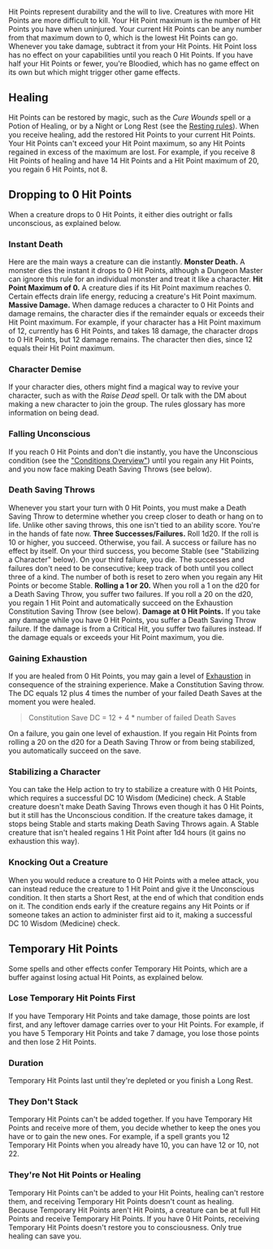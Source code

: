 
Hit Points represent durability and the will to live. Creatures with more Hit Points are more difficult to kill. Your Hit Point maximum is the number of Hit Points you have when uninjured. Your current Hit Points can be any number from that maximum down to 0, which is the lowest Hit Points can go.
Whenever you take damage, subtract it from your Hit Points. Hit Point loss has no effect on your capabilities until you reach 0 Hit Points. 
If you have half your Hit Points or fewer, you're Bloodied, which has no game effect on its own but which might trigger other game effects.

## Healing
Hit Points can be restored by magic, such as the *Cure Wounds* spell or a Potion of Healing, or by a Night or Long Rest (see the [Resting rules](https://lolindhir.github.io/PnP/rules/adventuring/recovering/resting)).
When you receive healing, add the restored Hit Points to your current Hit Points. Your Hit Points can't exceed your Hit Point maximum, so any Hit Points regained in excess of the maximum are lost. For example, if you receive 8 Hit Points of healing and have 14 Hit Points and a Hit Point maximum of 20, you regain 6 Hit Points, not 8.


## Dropping to 0 Hit Points
When a creature drops to 0 Hit Points, it either dies outright or falls unconscious, as explained below.

### Instant Death
Here are the main ways a creature can die instantly.
**Monster Death.** A monster dies the instant it drops to 0 Hit Points, although a Dungeon Master can ignore this rule for an individual monster and treat it like a character.
**Hit Point Maximum of 0.** A creature dies if its Hit Point maximum reaches 0. Certain effects drain life energy, reducing a creature's Hit Point maximum.
**Massive Damage.** When damage reduces a character to 0 Hit Points and damage remains, the character dies if the remainder equals or exceeds their Hit Point maximum. For example, if your character has a Hit Point maximum of 12, currently has 6 Hit Points, and takes 18 damage, the character drops to 0 Hit Points, but 12 damage remains. The character then dies, since 12 equals their Hit Point maximum.

### Character Demise
If your character dies, others might find a magical way to revive your character, such as with the *Raise Dead* spell. Or talk with the DM about making a new character to join the group. The rules glossary has more information on being dead.

### Falling Unconscious
If you reach 0 Hit Points and don't die instantly, you have the Unconscious condition (see the ["Conditions Overview"](https://lolindhir.github.io/PnP/rules/glossary/condition_details)) until you regain any Hit Points, and you now face making Death Saving Throws (see below).

### Death Saving Throws
Whenever you start your turn with 0 Hit Points, you must make a Death Saving Throw to determine whether you creep closer to death or hang on to life. Unlike other saving throws, this one isn't tied to an ability score. You're in the hands of fate now.
**Three Successes/Failures.** Roll 1d20. If the roll is 10 or higher, you succeed. Otherwise, you fail. A success or failure has no effect by itself. On your third success, you become Stable (see "Stabilizing a Character" below). On your third failure, you die.
The successes and failures don't need to be consecutive; keep track of both until you collect three of a kind. The number of both is reset to zero when you regain any Hit Points or become Stable.
**Rolling a 1 or 20.** When you roll a 1 on the d20 for a Death Saving Throw, you suffer two failures. If you roll a 20 on the d20, you regain 1 Hit Point and automatically succeed on the Exhaustion Constitution Saving Throw (see below).
**Damage at 0 Hit Points.** If you take any damage while you have 0 Hit Points, you suffer a Death Saving Throw failure. If the damage is from a Critical Hit, you suffer two failures instead. If the damage equals or exceeds your Hit Point maximum, you die.

### Gaining Exhaustion
If you are healed from 0 Hit Points, you may gain a level of [Exhaustion](https://lolindhir.github.io/PnP/rules/general/damage_healing/exhaustion) in consequence of the straining experience. Make a Constitution Saving throw. The DC equals 12 plus 4 times the number of your failed Death Saves at the moment you were healed.

> Constitution Save DC = 12 + 4 * number of failed Death Saves

On a failure, you gain one level of exhaustion.
If you regain Hit Points from rolling a 20 on the d20 for a Death Saving Throw or from being stabilized, you automatically succeed on the save.

### Stabilizing a Character
You can take the Help action to try to stabilize a creature with 0 Hit Points, which requires a successful DC 10 Wisdom (Medicine) check. A Stable creature doesn't make Death Saving Throws even though it has 0 Hit Points, but it still has the Unconscious condition. If the creature takes damage, it stops being Stable and starts making Death Saving Throws again. A Stable creature that isn't healed regains 1 Hit Point after 1d4 hours (it gains no exhaustion this way).

### Knocking Out a Creature
When you would reduce a creature to 0 Hit Points with a melee attack, you can instead reduce the creature to 1 Hit Point and give it the Unconscious condition. It then starts a Short Rest, at the end of which that condition ends on it. The condition ends early if the creature regains any Hit Points or if someone takes an action to administer first aid to it, making a successful DC 10 Wisdom (Medicine) check.




## Temporary Hit Points
Some spells and other effects confer Temporary Hit Points, which are a buffer against losing actual Hit Points, as explained below.

### Lose Temporary Hit Points First
If you have Temporary Hit Points and take damage, those points are lost first, and any leftover damage carries over to your Hit Points. For example, if you have 5 Temporary Hit Points and take 7 damage, you lose those points and then lose 2 Hit Points.

### Duration
Temporary Hit Points last until they're depleted or you finish a Long Rest.

### They Don't Stack
Temporary Hit Points can't be added together. If you have Temporary Hit Points and receive more of them, you decide whether to keep the ones you have or to gain the new ones. For example, if a spell grants you 12 Temporary Hit Points when you already have 10, you can have 12 or 10, not 22.

### They're Not Hit Points or Healing
Temporary Hit Points can't be added to your Hit Points, healing can't restore them, and receiving Temporary Hit Points doesn't count as healing. Because Temporary Hit Points aren't Hit Points, a creature can be at full Hit Points and receive Temporary Hit Points.
If you have 0 Hit Points, receiving Temporary Hit Points doesn't restore you to consciousness. Only true healing can save you.